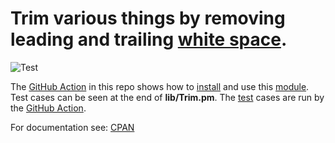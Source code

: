 # Trim various things by removing leading and trailing [white space](https://en.wikipedia.org/wiki/Whitespace_character). 
![Test](https://github.com/philiprbrenan/Trim/workflows/Test/badge.svg)

The [GitHub Action](https://docs.github.com/en/free-pro-team@latest/actions/quickstart) in this repo shows how to [install](https://en.wikipedia.org/wiki/Installation_(computer_programs)) and use this [module](https://en.wikipedia.org/wiki/Modular_programming). 
Test cases can be seen at the end of **lib/Trim.pm**.  The [test](https://en.wikipedia.org/wiki/Software_testing) cases are
run by the [GitHub Action](https://docs.github.com/en/free-pro-team@latest/actions/quickstart). 

For documentation see: [CPAN](https://metacpan.org/pod/Trim)